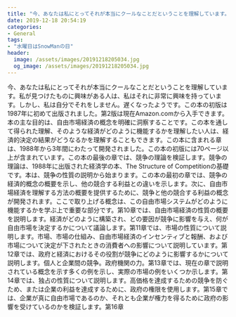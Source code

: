 ```yaml
---
title: "今、あなたは私にとってそれが本当にクールなことだということを理解しています。"
date: 2019-12-18 20:54:19
categories:
- General
tags:
- "水曜日はSnowManの日"
header:
  image: /assets/images/20191218205034.jpg
  og_image: /assets/images/20191218205034.jpg
---
```


今、あなたは私にとってそれが本当にクールなことだということを理解しています。私が見つけたものに興味がある人は、私はそれに非常に興味を持っています。しかし、私は自分でそれをしません。遅くなったようです。この本の初版は1987年に初めて出版されました。第2版は現在Amazon.comから入手できます。本の主な目的は、自由市場経済の概念を明確に洞察することです。この本を通して得られた理解、そのような経済がどのように機能するかを理解したい人は、経済的決定の結果がどうなるかを理解することもできます。この本に含まれる章は、1988年から3年間にわたって開発されました。この本の初版には70ページ以上が含まれています。この本の最後の章では、競争の理論を検証します。競争の理論は、1988年に出版された経済学の本、The Structure of Competitionの基礎です。本は、競争の性質の説明から始まります。この本の最初の章では、競争の経済的概念の概要を示し、他の競合する利益との違いを示します。次に、自由市場経済を理解する方法の概要を提供するために、競争と他の競合する利益の概念が開発されます。ここで取り上げる概念は、この自由市場システムがどのように機能するかを学ぶ上で重要な部分です。第10章では、自由市場経済の性質の概要を説明します。経済がどのように構築され、どの要因が競争に影響を与え、何が自由市場を決定するかについて議論します。第11章では、市場の性質について説明します。市場、市場の仕組み、自由市場経済のインセンティブと報酬、および市場について決定が下されたときの消費者への影響について説明しています。第12章では、政府と経済におけるその役割が競争にどのように影響するかについて説明します。個人と企業間の競争。政府機関の力。第13章では、現在の章で説明されている概念を示す多くの例を示し、実際の市場の例をいくつか示します。第14章では、独占の性質について説明します。高価格を達成するための競争を防ぐため、または企業の利益を達成するために、政府の権限を使用します。第15章では、企業が真に自由市場であるのか、それとも企業が権力を得るために政府の影響を受けているのかを検証します。第16章
